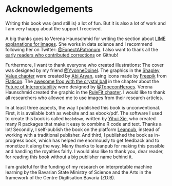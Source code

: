 # Acknowledgements

Writing this book was (and still is) a lot of fun.
But it is also a lot of work and I am very happy about the support I received.

A big thanks goes to Verena Haunschmid for writing the section about [LIME explanations for images](#images-lime).
She works in data science and I recommend following her on Twitter: [\@ExpectAPatronum](https://twitter.com/ExpectAPatronum).
I also want to thank all the [early readers who contributed corrections](https://github.com/christophM/interpretable-ml-book/graphs/contributors) on Github!

Furthermore, I want to thank everyone who created illustrations: 
The cover was designed by my friend [\@YvonneDoinel](https://twitter.com/YvonneDoinel). 
The graphics in the [Shapley Value chapter](#shapley) were created by [Abi Aryan](https://twitter.com/GoAbiAryan), using icons made by [Freepik](http://www.freepik.com/) from [Flaticon](https://www.flaticon.com/).
The [awesome frog with the crystal ball](http://www.chojugiga.com/) in the chapter about the [Future of Interpretability](#future) were designed by [\@TopeconHeroes](https://twitter.com/topeconheroes).
Verena Haunschmid created the graphic in the [RuleFit chapter](#rulefit).
I would like to thank all researchers who allowed me to use images from their research articles.


In at least three aspects, the way I published this book is unconventional.
First, it is available both as website and as ebook/pdf.
The software I used to create this book is called `bookdown`, written by [Yihui Xie](https://yihui.name/), who created many R packages that make it easy to combine R code and text.
Thanks a lot!
Secondly, I self-publish the book on the platform [Leanpub](https://leanpub.com/), instead of working with a traditional publisher.
And third, I published the book as in-progress book, which has helped me enormously to get feedback and to monetize it along the way.
Many thanks to leanpub for making this possible and handling the royalties fairly.
I would also like to thank you, dear reader, for reading this book without a big publisher name behind it.

I am grateful for the funding of my research on interpretable machine learning by the Bavarian State Ministry of Science and the Arts in the framework of the Centre Digitisation.Bavaria (ZD.B).
